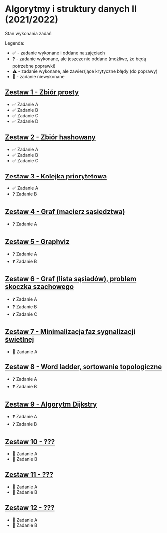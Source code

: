 # Algorytmy i struktury danych II (2021/2022)

Stan wykonania zadań

Legenda:

- :white_check_mark: - zadanie wykonane i oddane na zajęciach
- :question: - zadanie wykonane, ale jeszcze nie oddane (możliwe, że będą potrzebne poprawki)
- :warning: - zadanie wykonane, ale zawierające krytyczne błędy (do poprawy)
- :black_square_button: - zadanie niewykonane

## [Zestaw 1 - Zbiór prosty](Zestaw%2001)

- :white_check_mark: Zadanie A
- :white_check_mark: Zadanie B
- :white_check_mark: Zadanie C
- :white_check_mark: Zadanie D

## [Zestaw 2 - Zbiór hashowany](Zestaw%2002)

- :white_check_mark: Zadanie A
- :white_check_mark: Zadanie B
- :white_check_mark: Zadanie C

## [Zestaw 3 - Kolejka priorytetowa](Zestaw%2003)

- :white_check_mark: Zadanie A
- :question: Zadanie B

## [Zestaw 4 - Graf (macierz sąsiedztwa)](Zestaw%2004)

- :question: Zadanie A

## [Zestaw 5 - Graphviz](Zestaw%2005)

- :question: Zadanie A
- :question: Zadanie B

## [Zestaw 6 - Graf (lista sąsiadów), problem skoczka szachowego](Zestaw%2006)

- :question: Zadanie A
- :question: Zadanie B
- :question: Zadanie C

## [Zestaw 7 - Minimalizacja faz sygnalizacji świetlnej](Zestaw%2007)

- :black_square_button: Zadanie A

## [Zestaw 8 - Word ladder, sortowanie topologiczne](Zestaw%2008)

- :question: Zadanie A
- :question: Zadanie B

## [Zestaw 9 - Algorytm Dijkstry](Zestaw%2009)

- :question: Zadanie A
- :question: Zadanie B

## [Zestaw 10 - ???](Zestaw%2010)

- :black_square_button: Zadanie A
- :black_square_button: Zadanie B

## [Zestaw 11 - ???](Zestaw%2011)

- :black_square_button: Zadanie A
- :black_square_button: Zadanie B

## [Zestaw 12 - ???](Zestaw%2012)

- :black_square_button: Zadanie A
- :black_square_button: Zadanie B

